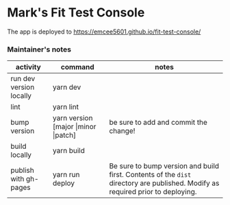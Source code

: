 # Mark's Fit Test Console

The app is deployed to https://emcee5601.github.io/fit-test-console/


### Maintainer's notes

| activity                | command                              | notes                                                                                                                           |
|-------------------------|--------------------------------------|---------------------------------------------------------------------------------------------------------------------------------|
| run dev version locally | yarn dev                             |                                                                                                                                 |
| lint                    | yarn lint                            |                                                                                                                                 |
| bump version            | yarn version [major \|minor \|patch] | be sure to add and commit the change!                                                                                           |
| build locally           | yarn build                           |                                                                                                                                 |
| publish with gh-pages   | yarn run deploy                      | Be sure to bump version and build first. Contents of the `dist` directory are published. Modify as required prior to deploying. |


